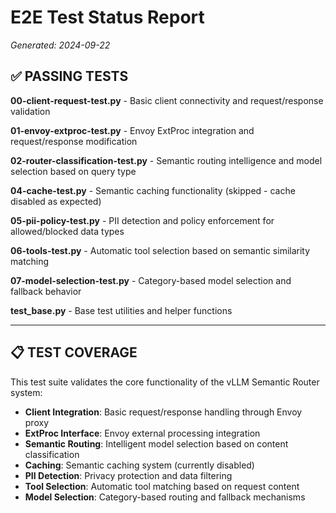 # E2E Test Status Report
*Generated: 2024-09-22*

<!-- Signed-off-by: Yossi Ovadia <yovadia@redhat.com> -->

## ✅ **PASSING TESTS**

**00-client-request-test.py** - Basic client connectivity and request/response validation

**01-envoy-extproc-test.py** - Envoy ExtProc integration and request/response modification

**02-router-classification-test.py** - Semantic routing intelligence and model selection based on query type

**04-cache-test.py** - Semantic caching functionality (skipped - cache disabled as expected)

**05-pii-policy-test.py** - PII detection and policy enforcement for allowed/blocked data types

**06-tools-test.py** - Automatic tool selection based on semantic similarity matching

**07-model-selection-test.py** - Category-based model selection and fallback behavior

**test_base.py** - Base test utilities and helper functions

---

## 📋 **TEST COVERAGE**

This test suite validates the core functionality of the vLLM Semantic Router system:

- **Client Integration**: Basic request/response handling through Envoy proxy
- **ExtProc Interface**: Envoy external processing integration
- **Semantic Routing**: Intelligent model selection based on content classification
- **Caching**: Semantic caching system (currently disabled)
- **PII Detection**: Privacy protection and data filtering
- **Tool Selection**: Automatic tool matching based on request content
- **Model Selection**: Category-based routing and fallback mechanisms